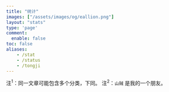```yaml
---
title: "统计"
images: ["/assets/images/og/eallion.png"]
layout: "stats"
type: 'page'
comment: 
  enable: false
toc: false
aliases:
    - /stat
    - /status
    - /tongji
---
```


注<sup>1</sup>：同一文章可能包含多个分类，下同。
注<sup>2</sup>：`山贼` 是我的一个朋友。
